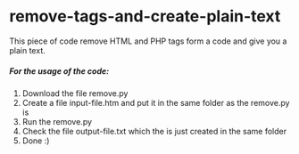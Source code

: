 # remove-tags-and-create-plain-text
This piece of code remove HTML and PHP tags form a code and give you a plain text.

<h5>For the usage of the code:</h5>

<ol>
  <li>Download the file remove.py</li>
  <li>Create a file input-file.htm and put it in the same folder as the remove.py is</li>
  <li>Run the remove.py</li>
  <li>Check the file output-file.txt which the is just created in the same folder</li>
  <li>Done :)</li>
</ul>
